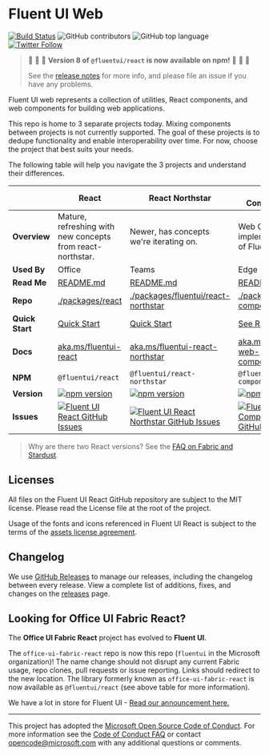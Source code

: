 # Fluent UI Web

[![Build Status](https://img.shields.io/azure-devops/build/uifabric/fabricpublic/164/master?style=flat-square)](https://dev.azure.com/uifabric/fabricpublic/_build?definitionId=164) ![GitHub contributors](https://img.shields.io/github/contributors/microsoft/fluentui?style=flat-square) ![GitHub top language](https://img.shields.io/github/languages/top/microsoft/fluentui?style=flat-square) [![Twitter Follow](https://img.shields.io/twitter/follow/fluentui?logo=twitter&style=flat-square)](https://twitter.com/FluentUI?ref_src=twsrc%5Etfw)

> :tada: :tada: :tada: **Version 8 of `@fluentui/react` is now available on npm!** :tada: :tada: :tada:
>
> See the [release notes](https://github.com/microsoft/fluentui/wiki/Version-8-release-notes) for more info, and please file an issue if you have any problems.

Fluent UI web represents a collection of utilities, React components, and web components for building web applications.

This repo is home to 3 separate projects today. Mixing components between projects is not currently supported. The goal of these projects is to dedupe functionality and enable interoperability over time. For now, choose the project that best suits your needs.

The following table will help you navigate the 3 projects and understand their differences.

<!-- prettier-ignore-start -->
|   | React | React Northstar | Web Components |
|---| ----- | --------------- | -------------- |
| **Overview**    | Mature, refreshing with new concepts from react-northstar. | Newer, has concepts we're iterating on. | Web Component implementation of Fluent UI. |
| **Used By**     | Office| Teams | Edge |
| **Read Me**     | [README.md](/packages/react/README.md) | [README.md](/packages/fluentui/README.md) | [README.md](/packages/web-components/README.md) |
| **Repo**        | [./packages/react](/packages/react) | [./packages/fluentui/react-northstar](/packages/fluentui/react-northstar) | [./packages/web-components](/packages/web-components) |
| **Quick Start** | [Quick Start](https://developer.microsoft.com/en-us/fluentui#/get-started/web) | [Quick Start](https://fluentsite.z22.web.core.windows.net/quick-start) | [See README.md](https://github.com/microsoft/fluentui/tree/master/packages/web-components/README.md) |
| **Docs**        | [aka.ms/fluentui-react](https://aka.ms/fluentui-react) | [aka.ms/fluentui-react-northstar](https://aka.ms/fluentui-react-northstar) | [aka.ms/fluentui-web-components](https://aka.ms/fluentui-web-components) |
| **NPM**         | `@fluentui/react` | `@fluentui/react-northstar` | `@fluentui/web-components` |
| **Version**     | [![npm version](https://img.shields.io/npm/v/@fluentui/react?style=flat-square)](https://www.npmjs.com/package/@fluentui/react) | [![npm version](https://img.shields.io/npm/v/@fluentui/react-northstar?style=flat-square)](https://www.npmjs.com/package/@fluentui/react-northstar) | [![npm version](https://img.shields.io/npm/v/@fluentui/web-components?style=flat-square)](https://www.npmjs.com/package/@fluentui/web-components) |
| **Issues**      | [![Fluent UI React GitHub Issues](https://img.shields.io/github/issues/microsoft/fluentui/Fluent%20UI%20react?label=issues&style=flat-square)](https://github.com/microsoft/fluentui/issues?q=is%3Aissue+is%3Aopen+label%3A%22Fluent+UI+react%22) | [![Fluent UI React Northstar GitHub Issues](https://img.shields.io/github/issues/microsoft/fluentui/Fluent%20UI%20react-northstar?label=issues&style=flat-square)](https://github.com/microsoft/fluentui/issues?q=is%3Aissue+is%3Aopen+label%3A%22Fluent+UI+react-northstar%22) | [![Fluent UI Web Components GitHub Issues](https://img.shields.io/github/issues/microsoft/fluentui/web-components?label=issues&style=flat-square)](https://github.com/microsoft/fluentui/issues?q=is%3Aissue+is%3Aopen+label%3A%22web-components%22) |
<!-- prettier-ignore-end -->

> Why are there two React versions? See the [FAQ on Fabric and Stardust](https://github.com/microsoft/fluentui/wiki/FAQ---Fabric-and-Stardust-to-Fluent-UI).

## Licenses

All files on the Fluent UI React GitHub repository are subject to the MIT license. Please read the License file at the root of the project.

Usage of the fonts and icons referenced in Fluent UI React is subject to the terms of the [assets license agreement](https://aka.ms/fluentui-assets-license).

## Changelog

We use [GitHub Releases](https://github.com/blog/1547-release-your-software) to manage our releases, including the changelog between every release. View a complete list of additions, fixes, and changes on the [releases](https://github.com/microsoft/fluentui/releases) page.

## Looking for Office UI Fabric React?

The **Office UI Fabric React** project has evolved to **Fluent UI**.

The `office-ui-fabric-react` repo is now this repo (`fluentui` in the Microsoft organization)! The name change should not disrupt any current Fabric usage, repo clones, pull requests or issue reporting. Links should redirect to the new location. The library formerly known as `office-ui-fabric-react` is now available as `@fluentui/react` (see above table for more information).

We have a lot in store for Fluent UI - [Read our announcement here.](https://developer.microsoft.com/en-us/office/blogs/ui-fabric-is-evolving-into-fluent-ui/)

---

This project has adopted the [Microsoft Open Source Code of Conduct](https://opensource.microsoft.com/codeofconduct/). For more information see the [Code of Conduct FAQ](https://opensource.microsoft.com/codeofconduct/faq/) or contact [opencode@microsoft.com](mailto:opencode@microsoft.com) with any additional questions or comments.
